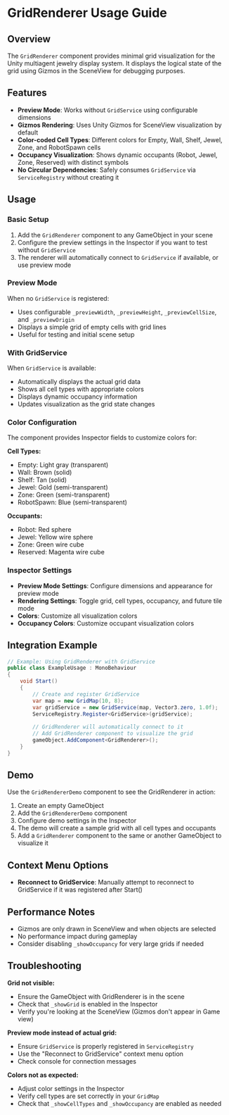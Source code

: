 # GridRenderer Usage Guide

## Overview

The `GridRenderer` component provides minimal grid visualization for the Unity multiagent jewelry display system. It displays the logical state of the grid using Gizmos in the SceneView for debugging purposes.

## Features

- **Preview Mode**: Works without `GridService` using configurable dimensions
- **Gizmos Rendering**: Uses Unity Gizmos for SceneView visualization by default
- **Color-coded Cell Types**: Different colors for Empty, Wall, Shelf, Jewel, Zone, and RobotSpawn cells
- **Occupancy Visualization**: Shows dynamic occupants (Robot, Jewel, Zone, Reserved) with distinct symbols
- **No Circular Dependencies**: Safely consumes `GridService` via `ServiceRegistry` without creating it

## Usage

### Basic Setup

1. Add the `GridRenderer` component to any GameObject in your scene
2. Configure the preview settings in the Inspector if you want to test without `GridService`
3. The renderer will automatically connect to `GridService` if available, or use preview mode

### Preview Mode

When no `GridService` is registered:
- Uses configurable `_previewWidth`, `_previewHeight`, `_previewCellSize`, and `_previewOrigin`
- Displays a simple grid of empty cells with grid lines
- Useful for testing and initial scene setup

### With GridService

When `GridService` is available:
- Automatically displays the actual grid data
- Shows all cell types with appropriate colors
- Displays dynamic occupancy information
- Updates visualization as the grid state changes

### Color Configuration

The component provides Inspector fields to customize colors for:

**Cell Types:**
- Empty: Light gray (transparent)
- Wall: Brown (solid)
- Shelf: Tan (solid)
- Jewel: Gold (semi-transparent)
- Zone: Green (semi-transparent)
- RobotSpawn: Blue (semi-transparent)

**Occupants:**
- Robot: Red sphere
- Jewel: Yellow wire sphere
- Zone: Green wire cube
- Reserved: Magenta wire cube

### Inspector Settings

- **Preview Mode Settings**: Configure dimensions and appearance for preview mode
- **Rendering Settings**: Toggle grid, cell types, occupancy, and future tile mode
- **Colors**: Customize all visualization colors
- **Occupancy Colors**: Customize occupant visualization colors

## Integration Example

```csharp
// Example: Using GridRenderer with GridService
public class ExampleUsage : MonoBehaviour
{
    void Start()
    {
        // Create and register GridService
        var map = new GridMap(10, 8);
        var gridService = new GridService(map, Vector3.zero, 1.0f);
        ServiceRegistry.Register<GridService>(gridService);
        
        // GridRenderer will automatically connect to it
        // Add GridRenderer component to visualize the grid
        gameObject.AddComponent<GridRenderer>();
    }
}
```

## Demo

Use the `GridRendererDemo` component to see the GridRenderer in action:

1. Create an empty GameObject
2. Add the `GridRendererDemo` component
3. Configure demo settings in the Inspector
4. The demo will create a sample grid with all cell types and occupants
5. Add a `GridRenderer` component to the same or another GameObject to visualize it

## Context Menu Options

- **Reconnect to GridService**: Manually attempt to reconnect to GridService if it was registered after Start()

## Performance Notes

- Gizmos are only drawn in SceneView and when objects are selected
- No performance impact during gameplay
- Consider disabling `_showOccupancy` for very large grids if needed

## Troubleshooting

**Grid not visible:**
- Ensure the GameObject with GridRenderer is in the scene
- Check that `_showGrid` is enabled in the Inspector
- Verify you're looking at the SceneView (Gizmos don't appear in Game view)

**Preview mode instead of actual grid:**
- Ensure `GridService` is properly registered in `ServiceRegistry`
- Use the "Reconnect to GridService" context menu option
- Check console for connection messages

**Colors not as expected:**
- Adjust color settings in the Inspector
- Verify cell types are set correctly in your `GridMap`
- Check that `_showCellTypes` and `_showOccupancy` are enabled as needed